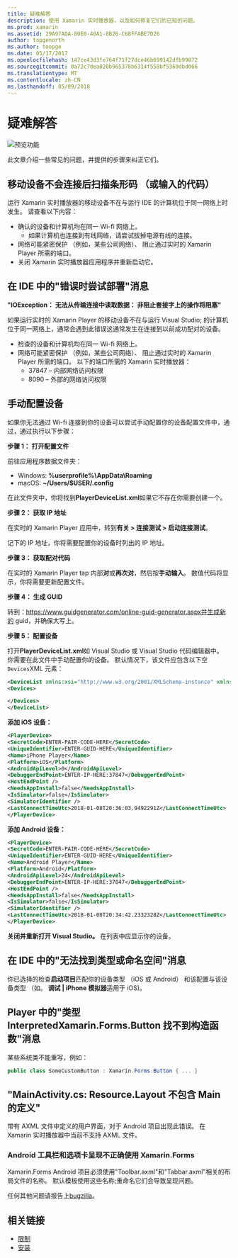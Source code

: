 ```yaml
---
title: 疑难解答
description: 使用 Xamarin 实时播放器，以及如何修复它们的已知的问题。
ms.prod: xamarin
ms.assetid: 29A97ADA-80E0-40A1-8B26-C68FFABE7D26
author: topgenorth
ms.author: toopge
ms.date: 05/17/2017
ms.openlocfilehash: 147ce43d3fe764f71f27dce46b699142dfb99872
ms.sourcegitcommit: 0a72c7dea020b965378b6314f558bf5360dbd066
ms.translationtype: MT
ms.contentlocale: zh-CN
ms.lasthandoff: 05/09/2018
---
```

# <a name="troubleshooting"></a>疑难解答

![预览功能](~/media/shared/preview.png)

此文章介绍一些常见的问题，并提供的步骤来纠正它们。


## <a name="mobile-device-does-not-connect-after-scanning-barcode-or-entering-code"></a>移动设备不会连接后扫描条形码 （或输入的代码）

运行 Xamarin 实时播放器的移动设备不在与运行 IDE 的计算机位于同一网络上时发生。 请查看以下内容：

- 确认的设备和计算机均在同一 Wi-fi 网络上。
  - 如果计算机也连接到有线网络，请尝试拔掉电源有线的连接。
- 网络可能紧密保护 （例如，某些公司网络）、 阻止通过实时的 Xamarin Player 所需的端口。
- 关闭 Xamarin 实时播放器应用程序并重新启动它。


## <a name="error-while-trying-to-deploy-message-in-ide"></a>在 IDE 中的"错误时尝试部署"消息

**"IOException： 无法从传输连接中读取数据： 非阻止套接字上的操作将阻塞"**

如果运行实时的 Xamarin Player 的移动设备不在与运行 Visual Studio; 的计算机位于同一网络上，通常会遇到此错误这通常发生在连接到以前成功配对的设备。

* 检查的设备和计算机均在同一 Wi-fi 网络上。
* 网络可能紧密保护 （例如，某些公司网络）、 阻止通过实时的 Xamarin Player 所需的端口。 以下的端口所需的 Xamarin 实时播放器：
  * 37847 – 内部网络访问权限 
  * 8090 – 外部的网络访问权限

## <a name="manually-configure-device"></a>手动配置设备

如果你无法通过 Wi-fi 连接到你的设备可以尝试手动配置你的设备配置文件中，通过，通过执行以下步骤：

**步骤 1： 打开配置文件**

前往应用程序数据文件夹：

* Windows: **%userprofile%\AppData\Roaming**
* macOS: **~/Users/$USER/.config**

在此文件夹中，你将找到**PlayerDeviceList.xml**如果它不存在你需要创建一个。

**步骤 2： 获取 IP 地址**

在实时的 Xamarin Player 应用中，转到**有关 > 连接测试 > 启动连接测试**。

记下的 IP 地址，你将需要配置你的设备时列出的 IP 地址。

**步骤 3： 获取配对代码**

在实时的 Xamarin Player tap 内部**对**或**再次对**，然后按**手动输入**。 数值代码将显示，你将需要更新配置文件。

**步骤 4： 生成 GUID**

转到：https://www.guidgenerator.com/online-guid-generator.aspx并生成新的 guid，并确保大写上。


**步骤 5： 配置设备**

打开**PlayerDeviceList.xml**如 Visual Studio 或 Visual Studio 代码编辑器中。 你需要在此文件中手动配置你的设备。 默认情况下，该文件应包含以下空`Devices`XML 元素：

```xml
<DeviceList xmlns:xsi="http://www.w3.org/2001/XMLSchema-instance" xmlns:xsd="http://www.w3.org/2001/XMLSchema">
<Devices>

</Devices>
</DeviceList>
```

**添加 iOS 设备：**

```xml
<PlayerDevice>
<SecretCode>ENTER-PAIR-CODE-HERE</SecretCode>
<UniqueIdentifier>ENTER-GUID-HERE</UniqueIdentifier>
<Name>iPhone Player</Name>
<Platform>iOS</Platform>
<AndroidApiLevel>0</AndroidApiLevel>
<DebuggerEndPoint>ENTER-IP-HERE:37847</DebuggerEndPoint>
<HostEndPoint />
<NeedsAppInstall>false</NeedsAppInstall>
<IsSimulator>false</IsSimulator>
<SimulatorIdentifier />
<LastConnectTimeUtc>2018-01-08T20:36:03.9492291Z</LastConnectTimeUtc>
</PlayerDevice>
```


**添加 Android 设备：**

```xml
<PlayerDevice>
<SecretCode>ENTER-PAIR-CODE-HERE</SecretCode>
<UniqueIdentifier>ENTER-GUID-HERE</UniqueIdentifier>
<Name>Android Player</Name>
<Platform>Android</Platform>
<AndroidApiLevel>24</AndroidApiLevel>
<DebuggerEndPoint>ENTER-IP-HERE:37847</DebuggerEndPoint>
<HostEndPoint />
<NeedsAppInstall>false</NeedsAppInstall>
<IsSimulator>false</IsSimulator>
<SimulatorIdentifier />
<LastConnectTimeUtc>2018-01-08T20:34:42.2332328Z</LastConnectTimeUtc>
</PlayerDevice>
```

**关闭并重新打开 Visual Studio。** 在列表中应显示你的设备。


## <a name="type-or-namespace-cannot-be-found-message-in-ide"></a>在 IDE 中的"无法找到类型或命名空间"消息

你已选择的检查**启动项目**匹配你的设备类型 （iOS 或 Android） 和该配置与该设备类型 （如。 **调试 | iPhone 模拟器**适用于 iOS)。

## <a name="constructor-on-type-interpretedxamarinformsbutton-not-found-message-in-player"></a>Player 中的"类型 InterpretedXamarin.Forms.Button 找不到构造函数"消息

某些系统类不能重写，例如：

```csharp
public class SomeCustomButton : Xamarin.Forms.Button { ... }
```

## <a name="mainactivitycs-resourcelayout-does-not-contain-a-definition-for-main"></a>"MainActivity.cs: Resource.Layout 不包含 Main 的定义"

带有 AXML 文件中定义的用户界面，对于 Android 项目出现此错误。
在 Xamarin 实时播放器中当前不支持 AXML 文件。

### <a name="android-toolbar-and-tabs-render-incorrectly-using-xamarinforms"></a>Android 工具栏和选项卡呈现不正确使用 Xamarin.Forms

Xamarin.Forms Android 项目必须使用"Toolbar.axml"和"Tabbar.axml"相关的布局文件的名称。 默认模板使用这些名称;重命名它们会导致呈现问题。


任何其他问题请报告上[bugzilla](https://aka.ms/live-player-report-issue)。


## <a name="related-links"></a>相关链接

- [限制](~/tools/live-player/limitations.md)
- [安装](~/tools/live-player/install.md)
